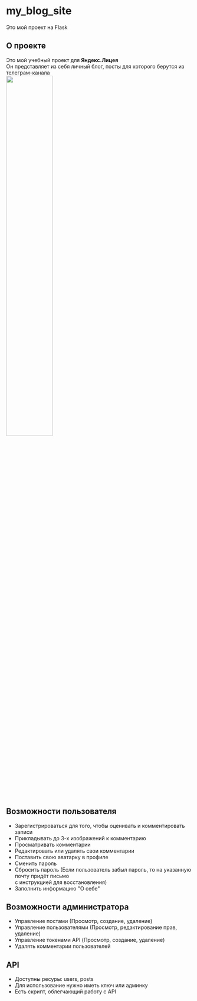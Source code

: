 # my_blog_site
Это мой проект на Flask


<h2>О проекте</h2>
<p>
Это мой учебный проект для <b>Яндекс.Лицея</b><br>
Он представляет из себя личный блог, посты для которого берутся из телеграм-канала<br>
<img src="https://user-images.githubusercontent.com/110349339/233779782-e301217f-bc38-425f-8acb-fb4346345cde.png" style="width: 50%; height: 50%"><br>
</p>
<div>
<h2>Возможности пользователя</h2>
<p>
<ul>
  <li>Зарегистрироваться для того, чтобы оценивать и комментировать записи</li>
  <li>Прикладывать до 3-х изображений к комментарию</li>
  <li>Просматривать комментарии</li>
  <li>Редактировать или удалять свои комментарии</li>
  <li>Поставить свою аватарку в профиле</li>
  <li>Сменить пароль</li>
  <li>Сбросить пароль (Если пользователь забыл пароль, то на указанную почту придёт письмо<br> с инструкцией для восстановления)</li>
  <li>Заполнить информацию "О себе"</li>
<ul>
</p>
</div>
<div>
<h2>Возможности администратора</h2>
<p>
<ul>
  <li>Управление постами (Просмотр, создание, удаление)</li>
  <li>Управление пользователями (Просмотр, редактирование прав, удаление)</li>
  <li>Управление токенами API (Просмотр, создание, удаление)</li>
  <li>Удалять комментарии пользователей</li>
<ul>
</p>
</div>
<div>
<h2>API</h2>
<p>
<ul>
  <li>Доступны ресуры: users, posts</li>
  <li>Для использование нужно иметь ключ или админку</li>
  <li>Есть скрипт, облегчающий работу с API</li>
<ul>
</p>
</div>

